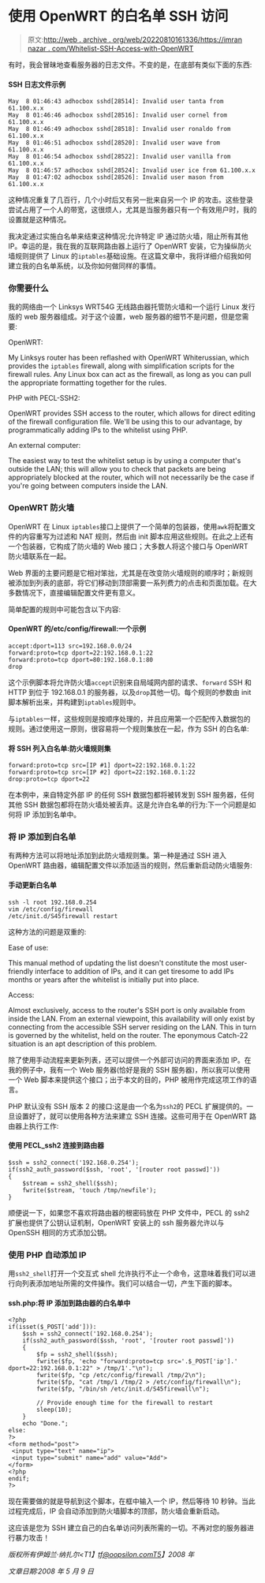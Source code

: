 # 使用 OpenWRT 的白名单 SSH 访问

> 原文:[http://web . archive . org/web/20220810161336/https://imran nazar . com/Whitelist-SSH-Access-with-OpenWRT](http://web.archive.org/web/20220810161336/https://imrannazar.com/Whitelist-SSH-Access-with-OpenWRT)

有时，我会冒昧地查看服务器的日志文件。不变的是，在底部有类似下面的东西:

#### SSH 日志文件示例

```
May  8 01:46:43 adhocbox sshd[28514]: Invalid user tanta from 61.100.x.x
May  8 01:46:46 adhocbox sshd[28516]: Invalid user cornel from 61.100.x.x
May  8 01:46:49 adhocbox sshd[28518]: Invalid user ronaldo from 61.100.x.x
May  8 01:46:51 adhocbox sshd[28520]: Invalid user wave from 61.100.x.x
May  8 01:46:54 adhocbox sshd[28522]: Invalid user vanilla from 61.100.x.x
May  8 01:46:57 adhocbox sshd[28524]: Invalid user ice from 61.100.x.x
May  8 01:47:02 adhocbox sshd[28526]: Invalid user mason from 61.100.x.x
```

这种情况重复了几百行，几个小时后又有另一批来自另一个 IP 的攻击。这些登录尝试占用了一个人的带宽，这很烦人，尤其是当服务器只有一个有效用户时，我的设置就是这种情况。

我决定通过实施白名单来结束这种情况:允许特定 IP 通过防火墙，阻止所有其他 IP。幸运的是，我在我的互联网路由器上运行了 OpenWRT 安装，它为操纵防火墙规则提供了 Linux 的`iptables`基础设施。在这篇文章中，我将详细介绍我如何建立我的白名单系统，以及你如何做同样的事情。

### 你需要什么

我的网络由一个 Linksys WRT54G 无线路由器托管防火墙和一个运行 Linux 发行版的 web 服务器组成。对于这个设置，web 服务器的细节不是问题，但是您需要:

OpenWRT:

My Linksys router has been reflashed with OpenWRT Whiterussian, which provides the `iptables` firewall, along with simplification scripts for the firewall rules. Any Linux box can act as the firewall, as long as you can pull the appropriate formatting together for the rules.

PHP with PECL-SSH2:

OpenWRT provides SSH access to the router, which allows for direct editing of the firewall configuration file. We'll be using this to our advantage, by programmatically adding IPs to the whitelist using PHP.

An external computer:

The easiest way to test the whitelist setup is by using a computer that's outside the LAN; this will allow you to check that packets are being appropriately blocked at the router, which will not necessarily be the case if you're going between computers inside the LAN.

### OpenWRT 防火墙

OpenWRT 在 Linux `iptables`接口上提供了一个简单的包装器，使用`awk`将配置文件的内容重写为过滤和 NAT 规则，然后由 init 脚本应用这些规则。在此之上还有一个包装器，它构成了防火墙的 Web 接口；大多数人将这个接口与 OpenWRT 防火墙联系在一起。

Web 界面的主要问题是它相对笨拙，尤其是在改变防火墙规则的顺序时；新规则被添加到列表的底部，将它们移动到顶部需要一系列费力的点击和页面加载。在大多数情况下，直接编辑配置文件更有意义。

简单配置的规则中可能包含以下内容:

#### OpenWRT 的/etc/config/firewall:一个示例

```
accept:dport=113 src=192.168.0.0/24
forward:proto=tcp dport=22:192.168.0.1:22
forward:proto=tcp dport=80:192.168.0.1:80
drop
```

这个示例脚本将允许防火墙`accept`识别来自局域网内部的请求、`forward` SSH 和 HTTP 到位于 192.168.0.1 的服务器，以及`drop`其他一切。每个规则的参数由 init 脚本解析出来，并构建到`iptables`规则中。

与`iptables`一样，这些规则是按顺序处理的，并且应用第一个匹配传入数据包的规则。通过使用这一原则，很容易将一个规则集放在一起，作为 SSH 的白名单:

#### 将 SSH 列入白名单:防火墙规则集

```
forward:proto=tcp src=[IP #1] dport=22:192.168.0.1:22
forward:proto=tcp src=[IP #2] dport=22:192.168.0.1:22
drop:proto=tcp dport=22
```

在本例中，来自特定外部 IP 的任何 SSH 数据包都将被转发到 SSH 服务器，任何其他 SSH 数据包都将在防火墙处被丢弃。这是允许白名单的行为:下一个问题是如何将 IP 添加到名单中。

### 将 IP 添加到白名单

有两种方法可以将地址添加到此防火墙规则集。第一种是通过 SSH 进入 OpenWRT 路由器，编辑配置文件以添加适当的规则，然后重新启动防火墙服务:

#### 手动更新白名单

```
ssh -l root 192.168.0.254
vim /etc/config/firewall
/etc/init.d/S45firewall restart
```

这种方法的问题是双重的:

Ease of use:

This manual method of updating the list doesn't constitute the most user-friendly interface to addition of IPs, and it can get tiresome to add IPs months or years after the whitelist is initially put into place.

Access:

Almost exclusively, access to the router's SSH port is only available from inside the LAN. From an external viewpoint, this availability will only exist by connecting from the accessible SSH server residing on the LAN. This in turn is governed by the whitelist, held on the router. The eponymous Catch-22 situation is an apt description of this problem.

除了使用手动流程来更新列表，还可以提供一个外部可访问的界面来添加 IP。在我的例子中，我有一个 Web 服务器(恰好是我的 SSH 服务器)，所以我可以使用一个 Web 脚本来提供这个接口；出于本文的目的，PHP 被用作完成这项工作的语言。

PHP 默认没有 SSH 版本 2 的接口:这是由一个名为`ssh2`的 PECL 扩展提供的。一旦设置好了，就可以使用各种方法来建立 SSH 连接。这些可用于在 OpenWRT 路由器上执行工作:

#### 使用 PECL_ssh2 连接到路由器

```
$ssh = ssh2_connect('192.168.0.254');
if(ssh2_auth_password($ssh, 'root', '[router root passwd]'))
{
	$stream = ssh2_shell($ssh);
	fwrite($stream, 'touch /tmp/newfile');
}
```

顺便说一下，如果您不喜欢将路由器的根密码放在 PHP 文件中，PECL 的 ssh2 扩展也提供了公钥认证机制，OpenWRT 安装上的 ssh 服务器允许以与 OpenSSH 相同的方式添加公钥。

### 使用 PHP 自动添加 IP

用`ssh2_shell`打开一个交互式 shell 允许执行不止一个命令，这意味着我们可以进行向列表添加地址所需的文件操作。我们可以结合一切，产生下面的脚本。

#### ssh.php:将 IP 添加到路由器的白名单中

```
<?php
if(isset($_POST['add'])):
	$ssh = ssh2_connect('192.168.0.254');
	if(ssh2_auth_password($ssh, 'root', '[router root passwd]'))
	{
		$fp = ssh2_shell($ssh);
		fwrite($fp, 'echo "forward:proto=tcp src='.$_POST['ip'].' dport=22:192.168.0.1:22" > /tmp/1'."\n");
		fwrite($fp, "cp /etc/config/firewall /tmp/2\n");
		fwrite($fp, "cat /tmp/1 /tmp/2 > /etc/config/firewall\n");
		fwrite($fp, "/bin/sh /etc/init.d/S45firewall\n");

		// Provide enough time for the firewall to restart
		sleep(10);
	}
	echo "Done.";
else:
?>
<form method="post">
 <input type="text" name="ip">
 <input type="submit" name="add" value="Add">
</form>
<?php
endif;
?>
```

现在需要做的就是导航到这个脚本，在框中输入一个 IP，然后等待 10 秒钟。当此过程完成后，IP 会自动添加到防火墙脚本的顶部，防火墙会重新启动。

这应该是您为 SSH 建立自己的白名单访问列表所需的一切。不再对您的服务器进行暴力攻击！

*版权所有伊姆兰·纳扎尔<T1】tf@oopsilon.comT5】2008 年*

*文章日期:2008 年 5 月 9 日*